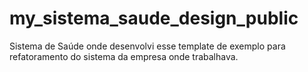 # my_sistema_saude_design_public
Sistema de Saúde onde desenvolvi esse template de exemplo para refatoramento do sistema da empresa onde trabalhava.

